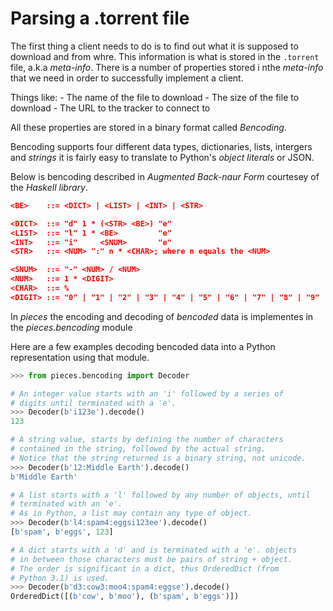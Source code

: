 # Parsing a .torrent file 

The first thing a client needs to do is to find out what it is supposed to download and from whre. This information is what is stored in the `.torrent` file, a.k.a _meta-info_. There is a number of properties stored i nthe _meta-info_ that we need in order to successfully implement a client.

Things like: 
	- The name of the file to download
	- The size of the file to download
	- The URL to the tracker to connect to 

All these properties are stored in a binary format called _Bencoding_.

Bencoding supports four different data types, dictionaries, lists, intergers and _strings_ it is fairly easy to translate to Python's _object literals_ or JSON. 

Below is bencoding described in *Augmented Back-naur Form* courtesey of the *Haskell library*.

```json
<BE>    ::= <DICT> | <LIST> | <INT> | <STR>

<DICT>  ::= "d" 1 * (<STR> <BE>) "e"
<LIST>  ::= "l" 1 * <BE>         "e"
<INT>   ::= "i"     <SNUM>       "e"
<STR>   ::= <NUM> ":" n * <CHAR>; where n equals the <NUM>

<SNUM>  ::= "-" <NUM> / <NUM>
<NUM>   ::= 1 * <DIGIT>
<CHAR>  ::= %
<DIGIT> ::= "0" | "1" | "2" | "3" | "4" | "5" | "6" | "7" | "8" | "9"
```

In _pieces_ the encoding and decoding of _bencoded_ data is implementes in the _pieces.bencoding_ module

Here are a few examples decoding bencoded data into a Python representation using that module. 

```python
>>> from pieces.bencoding import Decoder

# An integer value starts with an 'i' followed by a series of
# digits until terminated with a 'e'.
>>> Decoder(b'i123e').decode()
123

# A string value, starts by defining the number of characters
# contained in the string, followed by the actual string.
# Notice that the string returned is a binary string, not unicode.
>>> Decoder(b'12:Middle Earth').decode()
b'Middle Earth'

# A list starts with a 'l' followed by any number of objects, until
# terminated with an 'e'.
# As in Python, a list may contain any type of object.
>>> Decoder(b'l4:spam4:eggsi123ee').decode()
[b'spam', b'eggs', 123]

# A dict starts with a 'd' and is terminated with a 'e'. objects
# in between those characters must be pairs of string + object.
# The order is significant in a dict, thus OrderedDict (from
# Python 3.1) is used.
>>> Decoder(b'd3:cow3:moo4:spam4:eggse').decode()
OrderedDict([(b'cow', b'moo'), (b'spam', b'eggs')])
```
